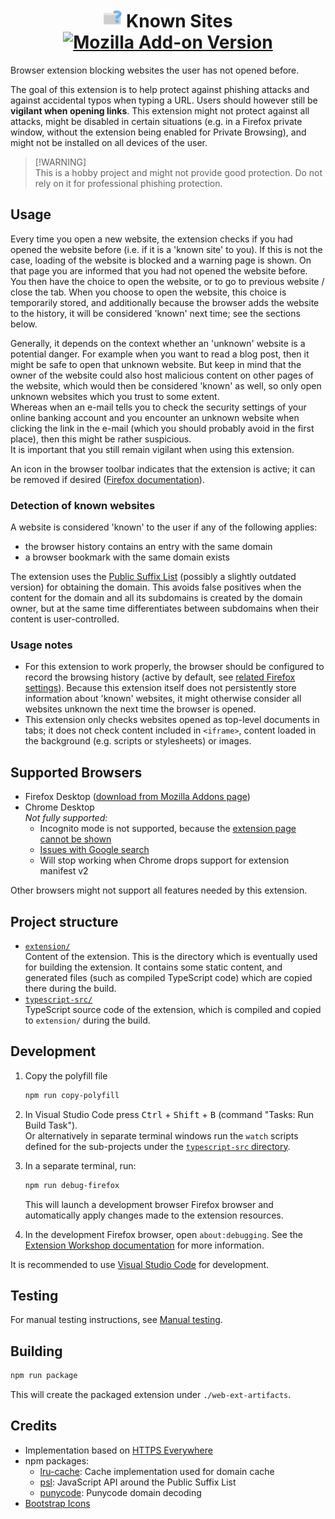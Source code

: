 # <div align="center"> <img src="extension/icon.svg" alt="Logo" width="30"> Known Sites </br> [![Mozilla Add-on Version](https://img.shields.io/amo/v/known-sites)](https://addons.mozilla.org/en-US/firefox/addon/known-sites/) </div>

Browser extension blocking websites the user has not opened before.

The goal of this extension is to help protect against phishing attacks and against accidental typos when typing a URL.
Users should however still be **vigilant when opening links**. This extension might not protect against all attacks,
might be disabled in certain situations (e.g. in a Firefox private window, without the extension being enabled for
Private Browsing), and might not be installed on all devices of the user.

> [!WARNING]\
> This is a hobby project and might not provide good protection. Do not rely on it for professional phishing protection.

## Usage

Every time you open a new website, the extension checks if you had opened the website before (i.e. if it is a 'known site' to you). If this is not the case, loading of the website is blocked and a warning page is shown. On that page you are informed that
you had not opened the website before. You then have the choice to open the website, or to go to previous website / close the tab.
When you choose to open the website, this choice is temporarily stored, and additionally because the browser adds the website to the history,
it will be considered 'known' next time; see the sections below.

Generally, it depends on the context whether an 'unknown' website is a potential danger. For example when you want to read a blog post, then it might be safe to open that unknown website. But keep in mind that the owner of the website could also host malicious content on other pages of the website, which would then be considered 'known' as well, so only open unknown websites which you trust to some extent.\
Whereas when an e-mail tells you to check the security settings of your online banking account and you encounter an unknown website when clicking the link in the e-mail (which you should probably avoid in the first place), then this might be rather suspicious.\
It is important that you still remain vigilant when using this extension.

An icon in the browser toolbar indicates that the extension is active; it can be removed if desired ([Firefox documentation](https://support.mozilla.org/en-US/kb/customize-firefox-controls-buttons-and-toolbars)).

### Detection of known websites

A website is considered 'known' to the user if any of the following applies:

- the browser history contains an entry with the same domain
- a browser bookmark with the same domain exists

The extension uses the [Public Suffix List](https://publicsuffix.org/) (possibly a slightly outdated version) for obtaining the domain.
This avoids false positives when the content for the domain and all its subdomains is created by the domain owner, but at the same
time differentiates between subdomains when their content is user-controlled.

### Usage notes

- For this extension to work properly, the browser should be configured to record the browsing history (active by default, see
  [related Firefox settings](https://support.mozilla.org/en-US/kb/delete-browsing-search-download-history-firefox#w_how-do-i-make-firefox-clear-my-history-automatically)).
  Because this extension itself does not persistently store information about 'known' websites, it might otherwise consider all
  websites unknown the next time the browser is opened.
- This extension only checks websites opened as top-level documents in tabs; it does not check content included in `<iframe>`,
  content loaded in the background (e.g. scripts or stylesheets) or images.

## Supported Browsers

- Firefox Desktop ([download from Mozilla Addons page](https://addons.mozilla.org/en-US/firefox/addon/known-sites/))
- Chrome Desktop\
  _Not fully supported:_
  - Incognito mode is not supported, because the
    [extension page cannot be shown](https://developer.chrome.com/docs/extensions/reference/manifest/incognito#spanning)
  - [Issues with Google search](https://github.com/Marcono1234/known-sites-extension/issues/69)
  - Will stop working when Chrome drops support for extension manifest v2

Other browsers might not support all features needed by this extension.

## Project structure

- [`extension/`](./extension/)\
  Content of the extension. This is the directory which is eventually used for building the extension.
  It contains some static content, and generated files (such as compiled TypeScript code) which are copied there during the build.
- [`typescript-src/`](./typescript-src/)\
  TypeScript source code of the extension, which is compiled and copied to `extension/` during the build.

## Development

1. Copy the polyfill file

   ```bash
   npm run copy-polyfill
   ```

2. In Visual Studio Code press <kbd>Ctrl</kbd> + <kbd>Shift</kbd> + <kbd>B</kbd> (command "Tasks: Run Build Task").\
   Or alternatively in separate terminal windows run the `watch` scripts defined for the sub-projects under the [`typescript-src` directory](./typescript-src).

3. In a separate terminal, run:

   ```bash
   npm run debug-firefox
   ```

   This will launch a development browser Firefox browser and automatically apply changes made to the extension resources.

4. In the development Firefox browser, open `about:debugging`. See the [Extension Workshop documentation](https://extensionworkshop.com/documentation/develop/debugging/)
   for more information.

It is recommended to use [Visual Studio Code](https://code.visualstudio.com/) for development.

## Testing

For manual testing instructions, see [Manual testing](Manual%20testing.md).

## Building

```bash
npm run package
```

This will create the packaged extension under `./web-ext-artifacts`.

## Credits

- Implementation based on [HTTPS Everywhere](https://github.com/EFForg/https-everywhere)
- npm packages:
  - [lru-cache](https://www.npmjs.com/package/lru-cache): Cache implementation used for domain cache
  - [psl](https://www.npmjs.com/package/psl): JavaScript API around the Public Suffix List
  - [punycode](https://www.npmjs.com/package/punycode): Punycode domain decoding
- [Bootstrap Icons](https://icons.getbootstrap.com/)
